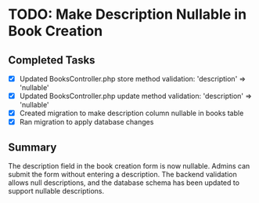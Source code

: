 # TODO: Make Description Nullable in Book Creation

## Completed Tasks
- [x] Updated BooksController.php store method validation: 'description' => 'nullable'
- [x] Updated BooksController.php update method validation: 'description' => 'nullable'
- [x] Created migration to make description column nullable in books table
- [x] Ran migration to apply database changes

## Summary
The description field in the book creation form is now nullable. Admins can submit the form without entering a description. The backend validation allows null descriptions, and the database schema has been updated to support nullable descriptions.
